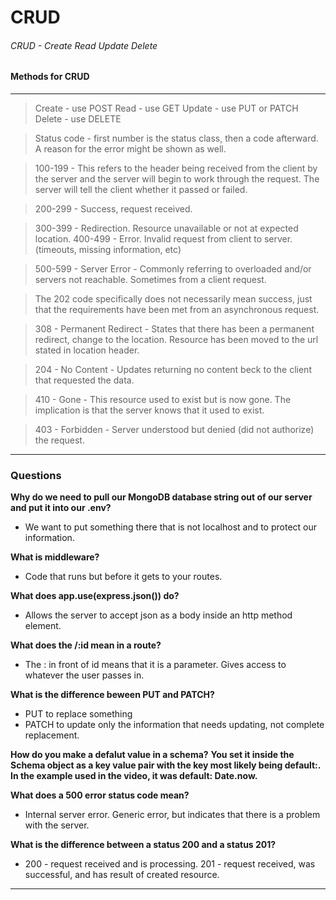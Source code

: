 # CRUD
###### CRUD - Create Read Update Delete
#### Methods for CRUD
------------------------------------------------------
> Create - use POST
> Read - use GET
> Update - use PUT or PATCH
> Delete - use DELETE

> Status code - first number is the status class, then a code afterward. A reason for the error might be shown as well.

> 100-199 - This refers to the header being received from the client by the server and the server will begin to work through the request. The server will tell the client whether it passed or failed.

> 200-299 - Success, request received.

> 300-399 - Redirection. Resource unavailable or not at expected location.
> 400-499 - Error. Invalid request from client to server. (timeouts, missing information, etc)

> 500-599 - Server Error - Commonly referring to overloaded and/or servers not reachable. Sometimes from a client request.

> The 202 code specifically does not necessarily mean success, just that the requirements have been met from an asynchronous request.

> 308 - Permanent Redirect - States that there has been a permanent redirect, change to the location. Resource has been moved to the url stated in location header.

> 204 - No Content - Updates returning no content beck to the client that requested the data.

> 410 - Gone - This resource used to exist but is now gone. The implication is that the server knows that it used to exist.

> 403 - Forbidden - Server understood but denied (did not authorize) the request.
-------------------------------------------------------------------------------------------------
### Questions
**Why do we need to pull our MongoDB database string out of our server and put it into our .env?**
- We want to put something there that is not localhost and to protect our information.

**What is middleware?**
- Code that runs but before it gets to your routes.

**What does app.use(express.json()) do?**
- Allows the server to accept json as a body inside an http method element.

**What does the /:id mean in a route?**
- The : in front of id means that it is a parameter. Gives access to whatever the user passes in.

**What is the difference beween PUT and PATCH?**
- PUT to replace something
- PATCH to update only the information that needs updating, not complete replacement.

**How do you make a defalut value in a schema?**
**You set it inside the Schema object as a key value pair with the key most likely being default:. In the example used in the video, it was default: Date.now.**


**What does a 500 error status code mean?**
- Internal server error. Generic error, but indicates that there is a problem with the server.

**What is the difference between a status 200 and a status 201?**
-  200 - request received and is processing. 201 - request received, was successful, and has result of created resource.
------------------------------------------------------------------------